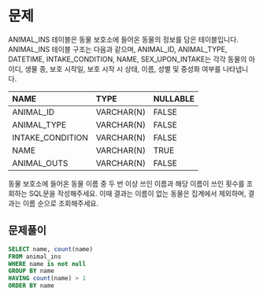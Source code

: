# 문제

ANIMAL_INS 테이블은 동물 보호소에 들어온 동물의 정보를 담은 테이블입니다. ANIMAL_INS 테이블 구조는 다음과 같으며, 
ANIMAL_ID, ANIMAL_TYPE, DATETIME, INTAKE_CONDITION, NAME, SEX_UPON_INTAKE는 각각 동물의 아이디, 생물 종, 보호 시작일, 보호 시작 시 상태, 이름, 성별 및 중성화 여부를 나타냅니다.

| NAME | TYPE |	NULLABLE |
|:-----|:-----|:-----|
| ANIMAL_ID |	VARCHAR(N) |	FALSE |
| ANIMAL_TYPE |	VARCHAR(N) |	FALSE |
| INTAKE_CONDITION |	VARCHAR(N) |	FALSE |
| NAME |	VARCHAR(N) |	TRUE |
| ANIMAL_OUTS |	VARCHAR(N) |	FALSE |

동물 보호소에 들어온 동물 이름 중 두 번 이상 쓰인 이름과 해당 이름이 쓰인 횟수를 조회하는 SQL문을 작성해주세요. 
이때 결과는 이름이 없는 동물은 집계에서 제외하며, 결과는 이름 순으로 조회해주세요.

## 문제풀이

```sql
SELECT name, count(name)
FROM animal_ins
WHERE name is not null
GROUP BY name
HAVING count(name) > 1
ORDER BY name
```


